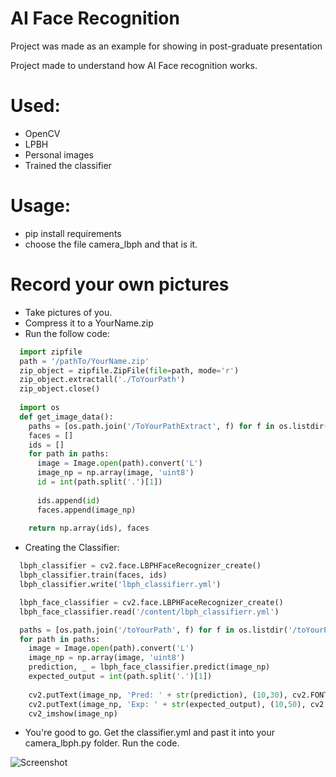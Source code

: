 # AI Face Recognition
Project was made as an example for showing in post-graduate presentation

Project made to understand how AI Face recognition works.

# Used:
* OpenCV
* LPBH
* Personal images
* Trained the classifier

# Usage:
* pip install requirements
* choose the file camera_lbph and that is it.

# Record your own pictures
* Take pictures of you.
* Compress it to a YourName.zip
* Run the follow code:

```python
  import zipfile
  path = '/pathTo/YourName.zip'
  zip_object = zipfile.ZipFile(file=path, mode='r')
  zip_object.extractall('./ToYourPath')
  zip_object.close()
  
  import os
  def get_image_data():
    paths = [os.path.join('/ToYourPathExtract', f) for f in os.listdir('/ToYourPathExtract')]
    faces = []
    ids = []
    for path in paths:
      image = Image.open(path).convert('L')
      image_np = np.array(image, 'uint8')
      id = int(path.split('.')[1])
  
      ids.append(id)
      faces.append(image_np)
  
    return np.array(ids), faces
```
 * Creating the Classifier:

```python
  lbph_classifier = cv2.face.LBPHFaceRecognizer_create()
  lbph_classifier.train(faces, ids)
  lbph_classifier.write('lbph_classifierr.yml')

  lbph_face_classifier = cv2.face.LBPHFaceRecognizer_create()
  lbph_face_classifier.read('/content/lbph_classifierr.yml')

  paths = [os.path.join('/toYourPath', f) for f in os.listdir('/toYourPath')]
  for path in paths:
    image = Image.open(path).convert('L')
    image_np = np.array(image, 'uint8')
    prediction, _ = lbph_face_classifier.predict(image_np)
    expected_output = int(path.split('.')[1])
  
    cv2.putText(image_np, 'Pred: ' + str(prediction), (10,30), cv2.FONT_HERSHEY_COMPLEX_SMALL, 1, (0,255,0))
    cv2.putText(image_np, 'Exp: ' + str(expected_output), (10,50), cv2.FONT_HERSHEY_COMPLEX_SMALL, 1, (0,255,0))
    cv2_imshow(image_np)
```
 * You're good to go. Get the classifier.yml and past it into your camera_lbph.py folder. Run the code.

![Screenshot](demo.gif)
